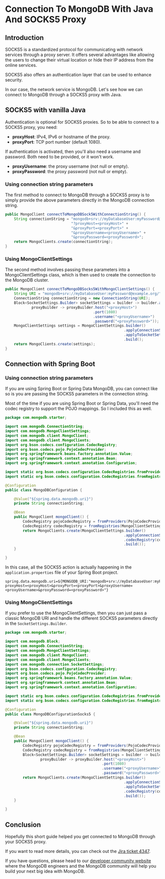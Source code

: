 # Connection To MongoDB With Java And SOCKS5 Proxy

## Introduction

SOCKS5 is a standardized protocol for communicating with network services through a proxy server. It offers several
advantages like allowing the users to change their virtual location or hide their IP address from the online services.

SOCKS5 also offers an authentication layer that can be used to enhance security.

In our case, the network service is MongoDB. Let's see how we can connect to MongoDB through a SOCKS5 proxy with Java.

## SOCKS5 with vanilla Java

Authentication is optional for SOCKS5 proxies. So to be able to connect to a SOCKS5 proxy, you need:

- **proxyHost**: IPv4, IPv6 or hostname of the proxy.
- **proxyPort**: TCP port number (default 1080).

If authentication is activated, then you'll also need a username and password. Both need to be provided, or it won't
work.

- **proxyUsername**: the proxy username (not null or empty).
- **proxyPassword**: the proxy password (not null or empty).

### Using connection string parameters

The first method to connect to MongoDB through a SOCKS5 proxy is to simply provide the above parameters directly in the
MongoDB connection string.

```java
public MongoClient connectToMongoDBSock5WithConnectionString() {
    String connectionString = "mongodb+srv://myDatabaseUser:myPassword@example.org/" +
                              "?proxyHost=<proxyHost>" +
                              "&proxyPort=<proxyPort>" +
                              "&proxyUsername=<proxyUsername>" +
                              "&proxyPassword=<proxyPassword>";
    return MongoClients.create(connectionString);
}
```

### Using MongoClientSettings

The second method involves passing these parameters into a MongoClientSettings class, which is then used to create the
connection to the MongoDB cluster.

```java
public MongoClient connectToMongoDBSocks5WithMongoClientSettings() {
    String URI = "mongodb+srv://myDatabaseUser:myPassword@example.org/";
    ConnectionString connectionString = new ConnectionString(URI);
    Block<SocketSettings.Builder> socketSettings = builder -> builder.applyToProxySettings(
            proxyBuilder -> proxyBuilder.host("<proxyHost>")
                                        .port(1080)
                                        .username("<proxyUsername>")
                                        .password("<proxyPassword>"));
    MongoClientSettings settings = MongoClientSettings.builder()
                                                      .applyConnectionString(connectionString)
                                                      .applyToSocketSettings(socketSettings)
                                                      .build();
    return MongoClients.create(settings);
}
```

## Connection with Spring Boot

### Using connection string parameters

If you are using Spring Boot or Spring Data MongoDB, you can connect like so is you are passing the SOCKS5 parameters in
the connection string.

Most of the time if you are using Spring Boot or Spring Data, you'll need the codec registry to
support the POJO mappings. So I included this as well.

```java
package com.mongodb.starter;

import com.mongodb.ConnectionString;
import com.mongodb.MongoClientSettings;
import com.mongodb.client.MongoClient;
import com.mongodb.client.MongoClients;
import org.bson.codecs.configuration.CodecRegistry;
import org.bson.codecs.pojo.PojoCodecProvider;
import org.springframework.beans.factory.annotation.Value;
import org.springframework.context.annotation.Bean;
import org.springframework.context.annotation.Configuration;

import static org.bson.codecs.configuration.CodecRegistries.fromProviders;
import static org.bson.codecs.configuration.CodecRegistries.fromRegistries;

@Configuration
public class MongoDBConfiguration {

    @Value("${spring.data.mongodb.uri}")
    private String connectionString;

    @Bean
    public MongoClient mongoClient() {
        CodecRegistry pojoCodecRegistry = fromProviders(PojoCodecProvider.builder().automatic(true).build());
        CodecRegistry codecRegistry = fromRegistries(MongoClientSettings.getDefaultCodecRegistry(), pojoCodecRegistry);
        return MongoClients.create(MongoClientSettings.builder()
                                                      .applyConnectionString(new ConnectionString(connectionString))
                                                      .codecRegistry(codecRegistry)
                                                      .build());
    }

}
```

In this case, all the SOCKS5 action is actually happening in the `application.properties` file of your Spring Boot
project.

```properties
spring.data.mongodb.uri=${MONGODB_URI:"mongodb+srv://myDatabaseUser:myPassword@example.org/?proxyHost=<proxyHost>&proxyPort=<proxyPort>&proxyUsername=<proxyUsername>&proxyPassword=<proxyPassword>"}
```

### Using MongoClientSettings

If you prefer to use the MongoClientSettings, then you can just pass a classic MongoDB URI and handle the different
SOCKS5 parameters directly in the `SocketSettings.Builder`.

```java
package com.mongodb.starter;

import com.mongodb.Block;
import com.mongodb.ConnectionString;
import com.mongodb.MongoClientSettings;
import com.mongodb.client.MongoClient;
import com.mongodb.client.MongoClients;
import com.mongodb.connection.SocketSettings;
import org.bson.codecs.configuration.CodecRegistry;
import org.bson.codecs.pojo.PojoCodecProvider;
import org.springframework.beans.factory.annotation.Value;
import org.springframework.context.annotation.Bean;
import org.springframework.context.annotation.Configuration;

import static org.bson.codecs.configuration.CodecRegistries.fromProviders;
import static org.bson.codecs.configuration.CodecRegistries.fromRegistries;

@Configuration
public class MongoDBConfigurationSocks5 {

    @Value("${spring.data.mongodb.uri}")
    private String connectionString;

    @Bean
    public MongoClient mongoClient() {
        CodecRegistry pojoCodecRegistry = fromProviders(PojoCodecProvider.builder().automatic(true).build());
        CodecRegistry codecRegistry = fromRegistries(MongoClientSettings.getDefaultCodecRegistry(), pojoCodecRegistry);
        Block<SocketSettings.Builder> socketSettings = builder -> builder.applyToProxySettings(
                proxyBuilder -> proxyBuilder.host("<proxyHost>")
                                            .port(1080)
                                            .username("<proxyUsername>")
                                            .password("<proxyPassword>"));
        return MongoClients.create(MongoClientSettings.builder()
                                                      .applyConnectionString(new ConnectionString(connectionString))
                                                      .applyToSocketSettings(socketSettings)
                                                      .codecRegistry(codecRegistry)
                                                      .build());
    }

}
```

## Conclusion

Hopefully this short guide helped you get connected to MongoDB through your SOCKS5 proxy.

If you want to read more details, you can check out the [Jira ticket 4347](https://jira.mongodb.org/browse/JAVA-4347).

If you have questions, please head to our [developer community website](https://www.mongodb.com/community/forums/) where
the MongoDB engineers and the MongoDB community will help you build your next big idea with MongoDB.
